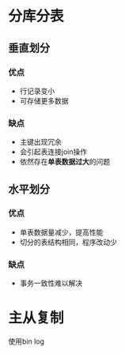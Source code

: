 # 分库分表

## 垂直划分

### 优点

- 行记录变小
- 可存储更多数据

### 缺点

- 主键出现冗余
- 会引起表连接join操作
- 依然存在**单表数据过大**的问题

## 水平划分

### 优点

- 单表数据量减少，提高性能
- 切分的表结构相同，程序改动少

### 缺点

- 事务一致性难以解决

# 主从复制

使用bin log

